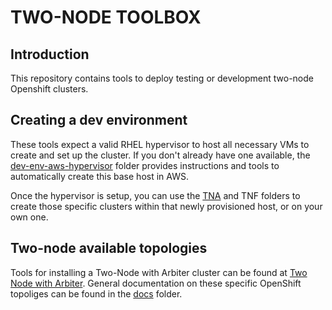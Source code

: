 # TWO-NODE TOOLBOX
## Introduction
This repository contains tools to deploy testing or development two-node Openshift clusters.

## Creating a dev environment
These tools expect a valid RHEL hypervisor to host all necessary VMs to create and set up the cluster.
If you don't already have one available, the [dev-env-aws-hypervisor](deploy/dev-env-aws-hypervisor/) folder provides instructions and tools to automatically create this base host in AWS.

Once the hypervisor is setup, you can use the [TNA](deploy/tna-ipi-baremetalds-virt/) and TNF folders to create those specific clusters within that newly provisioned host, or on your own one. 

## Two-node available topologies
Tools for installing a Two-Node with Arbiter cluster can be found at [Two Node with Arbiter](deploy/tna-ipi-baremetalds-virt/). 
General documentation on these specific OpenShift topoliges can be found in the [docs](docs) folder.
